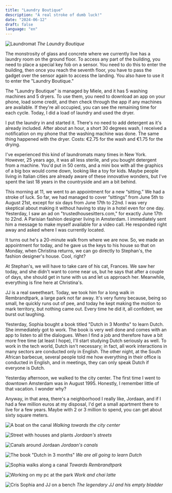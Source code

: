 ```yaml
---
title: "Laundry Boutique"
description: "A real stroke of dumb luck!"
date: "2024-06-12"
draft: false
language: "en"
---
```


![Laundromat](../../../../assets/images/post-6/pic-1.jpg)
_The Laundry Boutique_

The monstrosity of glass and concrete where we currently live has a laundry room on the ground floor. To access any part of the building, you need to place a special key fob on a sensor. You need to do this to enter the building, then once you reach the seventh floor, you have to pass the gadget over the sensor again to access the landing. You also have to use it to enter the "Laundry Boutique."

The "Laundry Boutique" is managed by Miele, and it has 5 washing machines and 5 dryers. To use them, you need to download an app on your phone, load some credit, and then check through the app if any machines are available. If they're all occupied, you can see the remaining time for each cycle. Today, I did a load of laundry and used the dryer.

I put the laundry in and started it. There's no need to add detergent as it's already included. After about an hour, a short 30 degrees wash, I received a notification on my phone that the washing machine was done. The same thing happened with the dryer. Costs: €2.75 for the wash and €1.75 for the drying.

I've experienced this kind of laundromats many times in New York. However, 25 years ago, it was all less sterile, and you bought detergent from a machine. You'd put in 50 cents, and a mini box with all the graphics of a big box would come down, looking like a toy for kids. Maybe people living in Italian cities are already aware of these innovative wonders, but I've spent the last 18 years in the countryside and am a bit behind.

This morning at 11, we went to an appointment for a new “sitting.” We had a stroke of luck. So far, we had managed to cover “sittings” from June 5th to August 21st, except for six days from June 17th to 22nd. I was very skeptical about making it without having to stay in a hotel even for one day. Yesterday, I saw an ad on "trustedhousesitters.com," for exactly June 17th to 22nd. A Parisian fashion designer living in Amsterdam. I immediately sent him a message to make myself available for a video call. He responded right away and asked where I was currently located.

It turns out he's a 20-minute walk from where we are now. So, we made an appointment for today, and he gave us the keys to his house so that on Monday, when Christina returns, we can go directly to Stephan's, the fashion designer's house. Cool, right?

At Stephan's, we will have to take care of his cat, Frances. We saw her today, and she didn't want to come near us, but he says that after a couple of days, she should get in tune with us and let us approach her. Meanwhile, everything is fine here at Christina's.

JJ is a real sweetheart. Today, we took him for a long walk in Rembrandtpark, a large park not far away. It's very funny because, being so small, he quickly runs out of pee, and today he kept making the motion to mark territory, but nothing came out. Every time he did it, all confident, we burst out laughing.

Yesterday, Sophia bought a book titled "Dutch in 3 Months" to learn Dutch. She immediately got to work. The book is very well done and comes with an app to listen to all the dialogues. When I find a job and therefore have a bit more free time (at least I hope), I'll start studying Dutch seriously as well. To work in the tech world, Dutch isn't necessary; in fact, all work interactions in many sectors are conducted only in English. The other night, at the South African barbecue, several people told me how everything in their office is conducted in English, and in meetings, they can only speak Dutch if everyone is Dutch.

Yesterday afternoon, we walked to the city center. The first time I went to downtown Amsterdam was in August 1995. Honestly, I remember little of that vacation. I wonder why?

Anyway, in that area, there's a neighborhood I really like, Jordaan, and if I had a few million euros at my disposal, I'd get a small apartment there to live for a few years. Maybe with 2 or 3 million to spend, you can get about sixty square meters.

![A boat on the canal](../../../../assets/images/post-6/pic-2.jpg)
_Walking towards the city center_

![Street with houses and plants](../../../../assets/images/post-6/pic-3.jpg)
_Jordaan's streets_

![Canals around Jordaan](../../../../assets/images/post-6/pic-4.jpg)
_Jordaan's canals_

![The book "Dutch in 3 months"](../../../../assets/images/post-6/pic-8.jpg)
_We are all going to learn Dutch_

![Sophia walks along a canal](../../../../assets/images/post-6/pic-5.jpg)
_Towards Rembrandtpark_

![Working on my pc at the park](../../../../assets/images/post-6/pic-6.jpg)
_Work and chai latte_

![Cris Sophia and JJ on a bench](../../../../assets/images/post-6/pic-7.jpg)
_The legendary JJ and his empty bladder_
